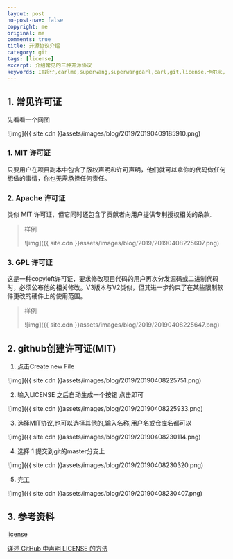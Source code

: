 ```yaml
---
layout: post
no-post-nav: false 
copyright: me
original: me
comments: true
title: 开源协议介绍
category: git
tags: [license]
excerpt: 介绍常见的三种开源协议
keywords: IT超仔,carlme,superwang,superwangcarl,carl,git,license,卡尔米,utils
---
```


## 1. 常见许可证

先看看一个网图

![img]({{ site.cdn }}assets/images/blog/2019/20190409185910.png)

### 1. MIT 许可证

只要用户在项目副本中包含了版权声明和许可声明，他们就可以拿你的代码做任何想做的事情，你也无需承担任何责任。

### 2. Apache 许可证

类似 MIT 许可证，但它同时还包含了贡献者向用户提供专利授权相关的条款.

> 样例
>
> ![img]({{ site.cdn }}assets/images/blog/2019/20190408225607.png)

### 3. GPL 许可证

这是一种copyleft许可证，要求修改项目代码的用户再次分发源码或二进制代码时，必须公布他的相关修改。V3版本与V2类似，但其进一步约束了在某些限制软件更改的硬件上的使用范围。

> 样例
>
> ![img]({{ site.cdn }}assets/images/blog/2019/20190408225647.png)

## 2. github创建许可证(MIT)

1. 点击Create new File

![img]({{ site.cdn }}assets/images/blog/2019/20190408225751.png)

2. 输入LICENSE 之后自动生成一个按钮 点击即可

![img]({{ site.cdn }}assets/images/blog/2019/20190408225933.png)

3. 选择MIT协议,也可以选择其他的,输入名称,用户名或仓库名都可以

![img]({{ site.cdn }}assets/images/blog/2019/20190408230114.png)

4. 选择 1 提交到git的master分支上

![img]({{ site.cdn }}assets/images/blog/2019/20190408230320.png)

5. 完工

![img]({{ site.cdn }}assets/images/blog/2019/20190408230407.png)

## 3. 参考资料

[license](https://blog.csdn.net/zhyxblog/article/details/78127552)

[详述 GitHub 中声明 LICENSE 的方法](https://blog.csdn.net/qq_35246620/article/details/77647234)